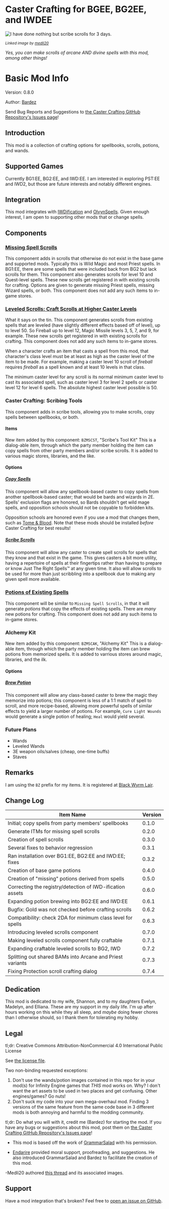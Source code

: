 # Caster Crafting for BGEE, BG2EE, and IWDEE
![I have done nothing but scribe scrolls for 3 days.](https://preview.redd.it/byqieqv95yw81.png?width=640&crop=smart&auto=webp&s=26f3d08366adfc06d193281cbfcd6c562d6a9fdf)

<sub>_Linked image by [medli20](https://www.reddit.com/user/medli20)_</sub>

*Yes, you can make scrolls of arcane AND divine spells with this mod, among other things!*



# Basic Mod Info
Version: 0.8.0

Author: [Bardez](https://github.com/BardezAnAvatar)

Send Bug Reports and Suggestions to [the Caster Crafting GitHub Repository's Issues page](https://github.com/BardezAnAvatar/BGEE-Caster-Crafting/issues)!

## Introduction
This mod is a collection of crafting options for spellbooks, scrolls, potions, and wands.

## Supported Games
Currently BG1:EE, BG2:EE, and IWD:EE.  I am interested in exploring PST:EE and IWD2, but those are future interests and notably different engines.

## Integration
This mod integrates with [IWDification](https://github.com/Gibberlings3/iwdification) and [OlvynSpells](https://forums.beamdog.com/discussion/76732/v2-2-0-olvynspells-151-new-spells-for-bg-ee-bg2-ee-iwd-ee-and-eet/p1).  Given enough interest, I am open to supporting other mods that or change spells.

## Components

### [Missing Spell Scrolls](./documentation/missing_scrolls.md)
This component adds in scrolls that otherwise do not exist in the base game and supported mods. Typically this is Wild Magic and most Priest spells.
In BG1:EE, there are some spells that were included back from BG2 but lack scrolls for them. This component also generates scrolls for level 10 and
Quest-level spells. These new scrolls get registered in with existing scrolls for crafting. Options are given to generate missing Priest spells,
missing Wizard spells, or both. This component does not add any such items to in-game stores.

### [Leveled Scrolls: Craft Scrolls at Higher Caster Levels](./documentation/leveled_scrolls.md)
What it says on the tin. This component generates scrolls from existing spells that are leveled (have slightly different effects based off of level),
up to level 50. So Fireball up to level 12, Magic Missile levels 3, 5, 7, and 9, for example.  These new scrolls get registered in with existing scrolls
for crafting. This component does not add any such items to in-game stores.

When a character crafts an item that casts a spell from this mod, that character's class level must be at least as high as the caster level of the item to be made.  For example, making a caster level 10 scroll of *fireball* requires *fireball* as a spell known and at least 10 levels in that class.

The minimum caster level for any scroll is its normal minimum caster level to cast its associated spell, such as caster level 3 for level 2 spells or caster level 12 for level 6 spells.  The absolute highest caster level possible is 50.

### Caster Crafting: Scribing Tools
This component adds in scribe tools, allowing you to make scrolls, copy spells between spellbooks, or both.

#### Items
New item added by this component:
`BZMSCST`, "Scribe's Tool Kit"
This is a dialog-able item, through which the party member holding the item can copy spells from other party members
and/or scribe scrolls.  It is added to various magic stores, libraries, and the like.

#### Options
##### [Copy Spells](./documentation/copy_spells.md)
This component will allow any spellbook-based caster to copy spells from another spellbook-based caster;
that would be bards and wizards in 2E.  Spells' exclusion flags are honored, so Bards shouldn't get wild mage spells,
and opposition schools should not be copyable to forbidden kits.

Opposition schools are honored even if you use a mod that changes them, such as [Tome & Blood](https://github.com/subtledoctor/TomeAndBlood/).
Note that these mods should be installed *before* Caster Crafting for best results!

##### [Scribe Scrolls](./documentation/scribe_scrolls.md)
This component will allow any caster to create spell scrolls for spells that they know and that exist in the game.
This gives casters a bit more utility, having a repertoire of spells at their fingertips rather than having to prepare or know
Just The Right Spells™ at any given time.  It also will allow scrolls to be used for more than just scribbling into a spellbook
due to making any given spell more available.

### [Potions of Existing Spells](./documentation/new_potions.md)
This component will be similar to `Missing Spell Scrolls`, in that it will generate _potions_ that copy the effects of existing spells.
There are _many_ new potions for crafting.  This component does not add any such items to in-game stores.

### Alchemy Kit
New item added by this component:
`BZMSCAK`, "Alchemy Kit"
This is a dialog-able item, through which the party member holding the item can brew potions from memorized spells. It is added to varrious
stores around magic, libraries, and the ilk.

#### Options
##### [Brew Potion](./documentation/brew_potions.md)
This component will allow any class-based caster to brew the magic they memorize into potions; this component is less of a 1:1
match of spell to scroll, and more recipe-based, allowing more powerful spells of similar effects to yield a larger number of potions.  For example,
`Cure Light Wounds` would generate a single potion of healing; `Heal` would yield several.


### Future Plans
- Wands
- Leveled Wands
- 3E weapon oils/salves (cheap, one-time buffs)
- Staves



## Remarks
I am using the `BZ` prefix for my items.  It is registered at [Black Wyrm Lair](http://www.blackwyrmlair.net/prefixes/).

## Change Log
| Item Name                                                   | Version |
| ----------------------------------------------------------- | ------- |
| Initial; copy spells from party members' spellbooks         |  0.1.0  |
| Generate ITMs for missing spell scrolls                     |  0.2.0  |
| Creation of spell scrolls                                   |  0.3.0  |
| Several fixes to behavior regression                        |  0.3.1  |
| Ran installation over BG1:EE, BG2:EE and IWD:EE; fixes      |  0.3.2  |
| Creation of base game potions                               |  0.4.0  |
| Creation of "missing" potions derived from spells           |  0.5.0  |
| Correcting the registry/detection of IWD-ification assets   |  0.6.0  |
| Expanding potion brewing into BG2:EE and IWD:EE             |  0.6.1  |
| Bugfix: Gold was not checked before crafting scrolls        |  0.6.2  |
| Compatibility: check 2DA for minimum class level for spells |  0.6.3  |
| Introducing leveled scrolls component                       |  0.7.0  |
| Making leveled scrolls component fully craftable            |  0.7.1  |
| Expanding craftable leveled scrolls to BG2, IWD             |  0.7.2  |
| Splitting out shared BAMs into Arcane and Priest variants   |  0.7.3  |
| Fixing Protection scroll crafting dialog                    |  0.7.4  |

## Dedication
This mod is dedicated to my wife, Shannon, and to my daughters Evelyn, Madelyn, and Elliana. These are my support in my daily life.
I'm up after hours working on this while they all sleep, and _maybe_ doing fewer chores than I otherwise should, so I thank
them for tolerating my hobby.

## Legal
tl;dr: Creative Commons Attribution-NonCommercial 4.0 International Public License

See [the license file](https://github.com/BardezAnAvatar/BGEE-Caster-Crafting/blob/main/LICENSE.md).

Two non-binding requested exceptions:
1. Don't use the wands/potion images contained in this repo for in your mod(s) for Infinity Engine games that _THIS_ mod works on. Why?
I don't want the art assets to be used in two places and get confusing. Other engines/games? Go nuts!
1. Don't suck my code into your own mega-overhaul mod. Finding 3 versions of the same feature from the same code base in 3 different mods
is both annoying and harmful to the modding community.

tl;dr: Do what you will with it, credit me (Bardez) for starting the mod.  If you have any bugs or suggestions about
this mod, post them on [the Caster Crafting GitHub Repository's Issues page](https://github.com/BardezAnAvatar/BGEE-Caster-Crafting/issues)!

- This mod is based off the work of [GrammarSalad](https://github.com/Grammarsalad?tab=repositories) with his permission.

- [Endarire](https://github.com/Endarire) provided moral support, proofreading, and suggestions.  He also introduced GrammarSalad and Bardez
to facilitate the creation of this mod.

-Medli20 authored [this thread](https://www.reddit.com/r/DnD/comments/ugce5i/oc_so_what_have_you_been_doing_during_our/) and its associated images.

## Support
Have a mod integration that's broken?  Feel free to [open an issue on GitHub](https://github.com/BardezAnAvatar/BGEE-Caster-Crafting/issues).
